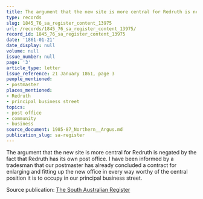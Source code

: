 ```yaml
---
title: The argument that the new site is more central for Redruth is negated
type: records
slug: 1845_76_sa_register_content_13975
url: /records/1845_76_sa_register_content_13975/
record_id: 1845_76_sa_register_content_13975
date: '1861-01-21'
date_display: null
volume: null
issue_number: null
page: '3'
article_type: letter
issue_reference: 21 January 1861, page 3
people_mentioned:
- postmaster
places_mentioned:
- Redruth
- principal business street
topics:
- post office
- community
- business
source_document: 1985-87_Northern__Argus.md
publication_slug: sa-register
---
```


The argument that the new site is more central for Redruth is negated by the fact that Redruth has its own post office.  I have been informed by a tradesman that our postmaster has already concluded a contract for enlarging and fitting up the new office in every way worthy of the central position it is to occupy in our principal business street.

Source publication: [The South Australian Register](/publications/sa-register/)
